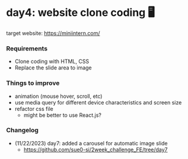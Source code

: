 # day4: website clone coding 🖥️

target website: https://miniintern.com/

### Requirements
- Clone coding with HTML, CSS
- Replace the slide area to image

### Things to improve
- animation (mouse hover, scroll, etc)
- use media query for different device characteristics and screen size
- refactor css file
  - might be better to use React.js?

### Changelog
- (11/22/2023) day7: added a carousel for automatic image slide
  - https://github.com/sue0-si/2week_challenge_FE/tree/day7
